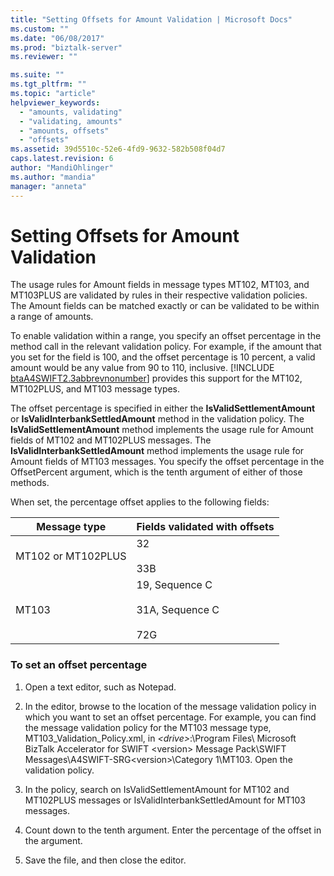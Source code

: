 ```yaml
---
title: "Setting Offsets for Amount Validation | Microsoft Docs"
ms.custom: ""
ms.date: "06/08/2017"
ms.prod: "biztalk-server"
ms.reviewer: ""

ms.suite: ""
ms.tgt_pltfrm: ""
ms.topic: "article"
helpviewer_keywords: 
  - "amounts, validating"
  - "validating, amounts"
  - "amounts, offsets"
  - "offsets"
ms.assetid: 39d5510c-52e6-4fd9-9632-582b508f04d7
caps.latest.revision: 6
author: "MandiOhlinger"
ms.author: "mandia"
manager: "anneta"
---
```

# Setting Offsets for Amount Validation
The usage rules for Amount fields in message types MT102, MT103, and MT103PLUS are validated by rules in their respective validation policies. The Amount fields can be matched exactly or can be validated to be within a range of amounts.  
  
 To enable validation within a range, you specify an offset percentage in the method call in the relevant validation policy. For example, if the amount that you set for the field is 100, and the offset percentage is 10 percent, a valid amount would be any value from 90 to 110, inclusive. [!INCLUDE [btaA4SWIFT2.3abbrevnonumber](../../includes/btaa4swift2-3abbrevnonumber-md.md)] provides this support for the MT102, MT102PLUS, and MT103 message types.  
  
 The offset percentage is specified in either the **IsValidSettlementAmount** or **IsValidInterbankSettledAmount** method in the validation policy. The **IsValidSettlementAmount** method implements the usage rule for Amount fields of MT102 and MT102PLUS messages. The **IsValidInterbankSettledAmount** method implements the usage rule for Amount fields of MT103 messages. You specify the offset percentage in the OffsetPercent argument, which is the tenth argument of either of those methods.  
  
 When set, the percentage offset applies to the following fields:  
  
|Message type|Fields validated with offsets|  
|------------------|-----------------------------------|  
|MT102 or MT102PLUS|32<br /><br /> 33B|  
|MT103|19, Sequence C<br /><br /> 31A, Sequence C<br /><br /> 72G|  
  
### To set an offset percentage  
  
1.  Open a text editor, such as Notepad.  
  
2.  In the editor, browse to the location of the message validation policy in which you want to set an offset percentage. For example, you can find the message validation policy for the MT103 message type, MT103_Validation_Policy.xml, in *\<drive\>*:\Program Files\ Microsoft BizTalk Accelerator for SWIFT \<version\> Message Pack\SWIFT Messages\A4SWIFT-SRG\<version\>\Category 1\MT103. Open the validation policy.  
  
3.  In the policy, search on IsValidSettlementAmount for MT102 and MT102PLUS messages or IsValidInterbankSettledAmount for MT103 messages.  
  
4.  Count down to the tenth argument. Enter the percentage of the offset in the argument.  
  
5.  Save the file, and then close the editor.